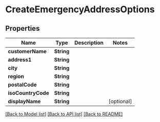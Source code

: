 # CreateEmergencyAddressOptions

## Properties
Name | Type | Description | Notes
------------ | ------------- | ------------- | -------------
**customerName** | **String** |  | 
**address1** | **String** |  | 
**city** | **String** |  | 
**region** | **String** |  | 
**postalCode** | **String** |  | 
**isoCountryCode** | **String** |  | 
**displayName** | **String** |  | [optional] 

[[Back to Model list]](../README#documentation-for-models) [[Back to API list]](../README#documentation-for-api-endpoints) [[Back to README]](../README)


